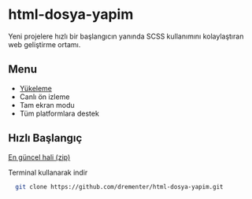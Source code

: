 # html-dosya-yapim

Yeni projelere hızlı bir başlangıcın yanında SCSS kullanımını kolaylaştıran web geliştirme ortamı.

## Menu

-   [Yükeleme](#hizli-baslangic)
-   Canlı ön izleme
-   Tam ekran modu
-   Tüm platformlara destek

## Hızlı Başlangıç

[En güncel hali (zip)](https://github.com/drementer/html-dosya-yapim/archive/refs/heads/master.zip)

Terminal kullanarak indir

```bash
  git clone https://github.com/drementer/html-dosya-yapim.git
```
